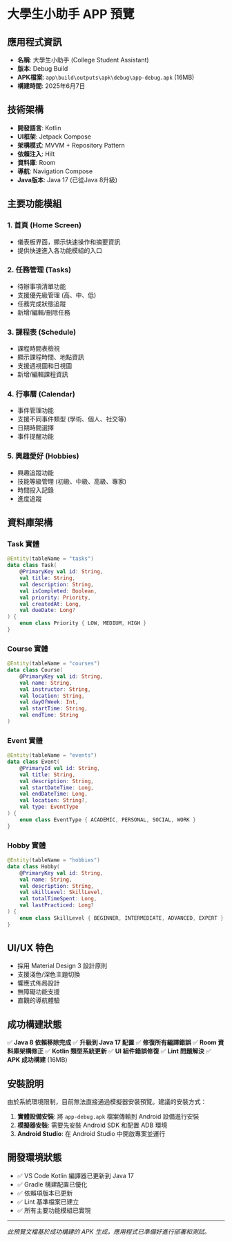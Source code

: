# 大學生小助手 APP 預覽

## 應用程式資訊
- **名稱**: 大學生小助手 (College Student Assistant)
- **版本**: Debug Build
- **APK檔案**: `app\build\outputs\apk\debug\app-debug.apk` (16MB)
- **構建時間**: 2025年6月7日

## 技術架構
- **開發語言**: Kotlin
- **UI框架**: Jetpack Compose
- **架構模式**: MVVM + Repository Pattern
- **依賴注入**: Hilt
- **資料庫**: Room
- **導航**: Navigation Compose
- **Java版本**: Java 17 (已從Java 8升級)

## 主要功能模組

### 1. 首頁 (Home Screen)
- 儀表板界面，顯示快速操作和摘要資訊
- 提供快速進入各功能模組的入口

### 2. 任務管理 (Tasks)
- 待辦事項清單功能
- 支援優先級管理 (高、中、低)
- 任務完成狀態追蹤
- 新增/編輯/刪除任務

### 3. 課程表 (Schedule)
- 課程時間表檢視
- 顯示課程時間、地點資訊
- 支援週視圖和日視圖
- 新增/編輯課程資訊

### 4. 行事曆 (Calendar)
- 事件管理功能
- 支援不同事件類型 (學術、個人、社交等)
- 日期時間選擇
- 事件提醒功能

### 5. 興趣愛好 (Hobbies)
- 興趣追蹤功能
- 技能等級管理 (初級、中級、高級、專家)
- 時間投入記錄
- 進度追蹤

## 資料庫架構

### Task 實體
```kotlin
@Entity(tableName = "tasks")
data class Task(
    @PrimaryKey val id: String,
    val title: String,
    val description: String,
    val isCompleted: Boolean,
    val priority: Priority,
    val createdAt: Long,
    val dueDate: Long?
) {
    enum class Priority { LOW, MEDIUM, HIGH }
}
```

### Course 實體
```kotlin
@Entity(tableName = "courses")
data class Course(
    @PrimaryKey val id: String,
    val name: String,
    val instructor: String,
    val location: String,
    val dayOfWeek: Int,
    val startTime: String,
    val endTime: String
)
```

### Event 實體
```kotlin
@Entity(tableName = "events")
data class Event(
    @PrimaryId val id: String,
    val title: String,
    val description: String,
    val startDateTime: Long,
    val endDateTime: Long,
    val location: String?,
    val type: EventType
) {
    enum class EventType { ACADEMIC, PERSONAL, SOCIAL, WORK }
}
```

### Hobby 實體
```kotlin
@Entity(tableName = "hobbies")
data class Hobby(
    @PrimaryKey val id: String,
    val name: String,
    val description: String,
    val skillLevel: SkillLevel,
    val totalTimeSpent: Long,
    val lastPracticed: Long?
) {
    enum class SkillLevel { BEGINNER, INTERMEDIATE, ADVANCED, EXPERT }
}
```

## UI/UX 特色
- 採用 Material Design 3 設計原則
- 支援淺色/深色主題切換
- 響應式佈局設計
- 無障礙功能支援
- 直觀的導航體驗

## 成功構建狀態
✅ **Java 8 依賴移除完成**
✅ **升級到 Java 17 配置**
✅ **修復所有編譯錯誤**
✅ **Room 資料庫架構修正**
✅ **Kotlin 類型系統更新**
✅ **UI 組件錯誤修復**
✅ **Lint 問題解決**
✅ **APK 成功構建** (16MB)

## 安裝說明
由於系統環境限制，目前無法直接通過模擬器安裝預覽。建議的安裝方式：

1. **實體設備安裝**: 將 `app-debug.apk` 檔案傳輸到 Android 設備進行安裝
2. **模擬器安裝**: 需要先安裝 Android SDK 和配置 ADB 環境
3. **Android Studio**: 在 Android Studio 中開啟專案並運行

## 開發環境狀態
- ✅ VS Code Kotlin 編譯器已更新到 Java 17
- ✅ Gradle 構建配置已優化
- ✅ 依賴項版本已更新
- ✅ Lint 基準檔案已建立
- ✅ 所有主要功能模組已實現

---
*此預覽文檔基於成功構建的 APK 生成，應用程式已準備好進行部署和測試。*
